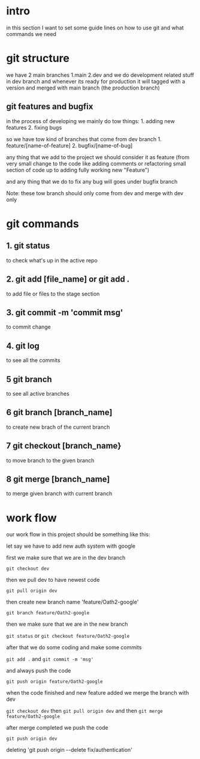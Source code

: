 # intro

in this section I want to set some guide lines on how to use git and what commands we need

# git structure

we have 2 main branches 1.main 2.dev and we do development related stuff in dev branch and whenever its ready for production it will tagged with a version and merged with main branch (the production branch) 

## git features and bugfix

in the process of developing we mainly do tow things:
    1. adding new features
    2. fixing bugs

so we have tow kind of branches that come from dev branch 
    1. feature/[name-of-feature]
    2. bugfix/[name-of-bug]

any thing that we add to the project we should consider it as feature (from very small change to the code like adding comments or refactoring small section of code up to adding fully working new "Feature")

and any thing that we do to fix any bug will goes under bugfix branch

Note: these tow branch should only come from dev and merge with dev only

# git commands

## 1. git status

to check what's up in the active repo

## 2. git add [file_name] or git add .

to add file or files to the stage section

## 3. git commit -m 'commit msg'

to commit change

## 4. git log

to see all the commits

## 5 git branch

to see all active branches

## 6 git branch [branch_name]

to create new brach of the current branch

## 7 git checkout [branch_name}

to move branch to the given branch

## 8 git merge [branch_name]

to merge given branch with current branch

# work flow

our work flow in this project should be something like this:

let say we have to add new auth system with google

first we make sure that we are in the dev branch

`git checkout dev`

then we pull dev to have newest code

`git pull origin dev`

then create new branch name 'feature/Oath2-google'

`git branch feature/Oath2-google`

then we make sure that we are in the new branch

`git status` or `git checkout feature/Oath2-google`

after that we do some coding and make some commits

`git add .` and `git commit -m 'msg'`

and always push the code

`git push origin feature/Oath2-google`

when the code finished and new feature added we merge the branch with dev

`git checkout dev` then `git pull origin dev` and then `git merge feature/Oath2-google` 

after merge completed we push the code

`git push origin dev`


deleting
'git push origin --delete fix/authentication'